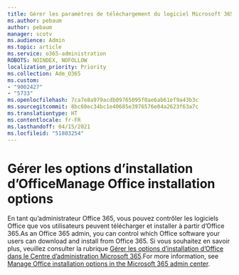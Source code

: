 ```yaml
---
title: Gérer les paramètres de téléchargement du logiciel Microsoft 365 Apps
ms.author: pebaum
author: pebaum
manager: scotv
ms.audience: Admin
ms.topic: article
ms.service: o365-administration
ROBOTS: NOINDEX, NOFOLLOW
localization_priority: Priority
ms.collection: Adm_O365
ms.custom:
- "9002427"
- "5733"
ms.openlocfilehash: 7ca7e8a979acdb09765095f0ae6ab61ef9a43b3c
ms.sourcegitcommit: 8bc60ec34bc1e40685e3976576e04a2623f63a7c
ms.translationtype: HT
ms.contentlocale: fr-FR
ms.lasthandoff: 04/15/2021
ms.locfileid: "51803254"
---
```

# <a name="manage-office-installation-options"></a><span data-ttu-id="fb697-102">Gérer les options d’installation d’Office</span><span class="sxs-lookup"><span data-stu-id="fb697-102">Manage Office installation options</span></span>

<span data-ttu-id="fb697-103">En tant qu’administrateur Office 365, vous pouvez contrôler les logiciels Office que vos utilisateurs peuvent télécharger et installer à partir d’Office 365.</span><span class="sxs-lookup"><span data-stu-id="fb697-103">As an Office 365 admin, you can control which Office software your users can download and install from Office 365.</span></span> <span data-ttu-id="fb697-104">Si vous souhaitez en savoir plus, veuillez consulter la rubrique [Gérer les options d’installation d’Office dans le Centre d’administration Microsoft 365](https://docs.microsoft.com/deployoffice/manage-software-download-settings-office-365).</span><span class="sxs-lookup"><span data-stu-id="fb697-104">For more information, see [Manage Office installation options in the Microsoft 365 admin center](https://docs.microsoft.com/deployoffice/manage-software-download-settings-office-365).</span></span>
